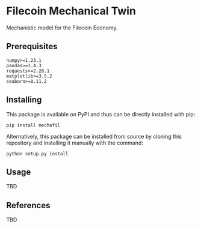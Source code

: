 # Filecoin Mechanical Twin

Mechanistic model for the Filecoin Economy.


## Prerequisites

```
numpy>=1.23.1
pandas>=1.4.3
requests>=2.28.1
matplotlib>=3.5.2
seaborn>=0.11.2
```

## Installing

This package is available on PyPI and thus can be directly installed with pip:

```
pip install mechafil
```

Alternatively, this package can be installed from source by cloning this repository and installing it manually with the command:

```
python setup.py install
```

## Usage

TBD


## References

TBD